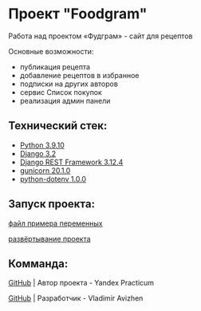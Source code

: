 # Проект "Foodgram"

Работа над проектом «Фудграм» - сайт для рецептов

Основные возможности:
- публикация рецепта
- добавление рецептов в избранное
- подписки на других авторов
- сервис Список покупок
- реализация админ панели

## Технический стек:
- [Python 3.9.10](https://docs.python.org/release/3.9.10/)
- [Django 3.2](https://docs.djangoproject.com/en/3.2/)
- [Django REST Framework 3.12.4](https://www.django-rest-framework.org/topics/documenting-your-api/)
- [gunicorn 20.1.0](https://pypi.org/project/gunicorn/)
- [python-dotenv 1.0.0](https://pypi.org/project/python-dotenv/)

## Запуск проекта:
[файл примера переменных](./infra/.env.example)

[развёртывание проекта](./SetUp.md)

## Комманда:

[GitHub](https://github.com/yandex-praktikum) | Автор проекта - Yandex Practicum  

[GitHub](https://github.com/TheDoBa) | Разработчик - Vladimir Avizhen
